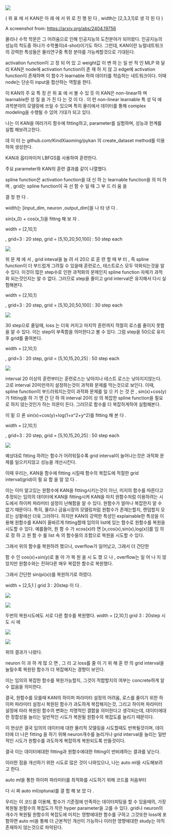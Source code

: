 ![](Aspose.Words.b408ff9b-3997-4a0e-9a4e-9c692457548e.001.jpeg)

( 위 표 에 서 KAN은 아 래 에 서 위 로 진 행 된 다 , width는 [2,3,3,1]로 생 각 된 다 )

A screenshot from: <https://arxiv.org/abs/2404.19756>

물리나 수학 학문은 그 어려움으로 인해 인공지능의 도전분야가 되어왔다. 인공지능의 성능의 척도중 하나가 수학풀이(4-shot)이기도 하다. 그런데, KAN이란 뉴럴네트워크의 강력한 특성들은 물리연구중 특정 분야를 가능케할것으로 기대된다.

activation function이 고 정 되 어 있 고 weight값 이 변 하 는 일 반 적 인 MLP 와 달 리 KAN은 node에 activation function이 존 재 하 지 않 고 edge에 activation function이 존재하며 이 함수가 learnable 하여 데이터를 학습하는 네트워크이다. 이때 node는 단순히 input을 합산하는 역할을 한다. 

이 KAN의 주 요 특 징 은 위 표 에 서 볼 수 있 듯 이 KAN은 non-linear하 며 learnable한 성 질 을 가 진 다 는 것 이 다 . 이 런 non-linear learnable 특 성 덕 에 과학분야의 모델링에 쓰일 수 있으며 특히 물리에서 데이터를 통해 complex modeling을 수행될 수 있어 기대가 되고 있다. 

나는 이 KAN을 여러가지 함수에 fitting하고, parameter를 실험하며, 성능과 한계를 실험 해보려고한다.

데 이 터 는 github.com/KindXiaoming/pykan 의 create\_dataset method를 이용하여 생성한다. 

KAN과 옵티마이저 LBFGS를 사용하여 훈련한다.

주요 parameter와 KAN의 훈련 결과를 같이 나열했다.

spline function은 activation function을 대 신 하 는 learnable function을 의 미 하 며 , grid는 spline function이 곡 선 함 수 일 때 그 부 드 러 움 을 

결 정 한 다 .

width는 [input\_dim, neuron  ,output\_dim]을 나 타 낸 다 .

sin(x\_0) + cos(x\_1)을 fittng 해 보 자 .

width = [2,10,1]

, grid=3 : 20 step, grid = [5,10,20,50,100] : 50 step each

![](Aspose.Words.b408ff9b-3997-4a0e-9a4e-9c692457548e.002.jpeg)

위 문 제 에 서 , grid inteval을 늘 려 서 20으 로 훈 련 할 때 부 터 , 즉 spline function이 더 부드럽게 그려질 수 있을때 훈련로스, 테스트로스 모두 악화되는것을 알 수 있다. 이것이 많은 step수로 인한 과적화의 문제인지  spline function 자체가 과적화 되는것인지는 알 수 없다. 그러므로 step을 줄이고 grid interval은 유지해서 다시 실험해본다. 

width = [2,10,1]

,  grid=3 : 20 step, grid = [5,10,20,50,100] : 30 step each

![](Aspose.Words.b408ff9b-3997-4a0e-9a4e-9c692457548e.003.jpeg)

30 step으로 줄일때, loss 는 더욱 커지고 마지막 훈련까지 적절히 로스를 줄이지 못함을 알 수 있다. 이는 step이 부족함을 의미한다고 볼 수 있다. 그럼 step을 50으로 유지후 grid를 줄여본다. 

width = [2,10,1]

,  grid=3 : 20 step, grid = [5,10,15,20,25] : 50 step each

![](Aspose.Words.b408ff9b-3997-4a0e-9a4e-9c692457548e.004.jpeg)

interval 20 이상의 훈련부터는 훈련로스는 낮아지나 테스트 로스는 낮아지지않는다. 고로 interval 20미만까지  설정하는것이 과적화 문제를 막는것으로 보인다. 이때, spline function이 부드러워지는것이 과적화 문제를 일 으 키 는 것 은 , sin(x)+cos(y)가 fitting을 하 기 엔 간 단 하 여 interval 20이 상 의 복잡한 spline function을 필요로 하지 않는것인가 하는 의문이 든다. 그러므로 함수를 더 복잡하게하여 실험해본다. 

이 밑 으 론 sin(x)+cos(y)+log(1+x^2+y^2)를 fitting 해 본 다 . 

width = [2,10,1]

,  grid=3 : 20 step, grid = [5,10,15,20,25] : 50 step each

![](Aspose.Words.b408ff9b-3997-4a0e-9a4e-9c692457548e.005.jpeg)

예상대로 fitting 하려는 함수가 어려워질수록 grid interval이 늘어나는것은 과적화 문제를 일으키지않고 성능을 개선시킨다. 

이때 우리는, KAN을 함수에 fitting 시킬때 함수의 복잡도에 적절한 grid interval(grid)이 필 요 함 을 알 았 다 . 

이는 이미 알고있는 원함수에 KAN을 fitting시키는것이 아닌, 미지의 함수를 따른다고 추정되는 임의의 데이터에 KAN을 fitting시켜 KAN을 마치 원함수처럼 이용하려는 시도에서 하이퍼 파라미터 설정이 난해함을 알 수 있다. 원함수가 얼마나 복잡한지 알 수 없기 때문이다. 특히, 물리나 금융시장의 모델링처럼 원함수가 존재는할지, 랜덤할지 모르는 상황에선 더욱 그러하다. 하지만 KAN의 강력한 특성인 explainable한 특성을 이용해 원함수를 KAN이 올바르게 fitting할때 임의의 list에 있는 함수로 원함수를 복원을 시도할 수 있다. 예를들어, 원 함 수 가 xcos(x)라 면 [x,cos(x),sin(x),log(x)]를 임 의 로 정 하 고 원 함 수 를 list 속 의 함수들의 조합으로 복원을 시도할 수 있다. 

그래서 위의 함수를 복원하려 했으나, overflow가 일어났고, 그래서 더 간단한 

함 수 인 cos(x)+sin(y)로 돌 아 가 복 원 을 시 도 했 으 나 , overflow는 일 어 나 지 않았지만 원함수와는 전혀다른 매우 복잡한 함수로 복원했다. 

그래서 간단한 sin(pi(x))를 복원하기로 하였다. 

width = [2,5,1 ] grid 3 : 20step 이 다 .

![](Aspose.Words.b408ff9b-3997-4a0e-9a4e-9c692457548e.006.png)

![](Aspose.Words.b408ff9b-3997-4a0e-9a4e-9c692457548e.007.png)

두번의 복원시도에도 서로 다른 함수를 복원했다. width = [2,10,1] grid 3 : 20step 시 도 시 에 

![](Aspose.Words.b408ff9b-3997-4a0e-9a4e-9c692457548e.008.png)

![](Aspose.Words.b408ff9b-3997-4a0e-9a4e-9c692457548e.009.png)

위의 결과가 나왔다.

neuron 이 과 하 게 많 으 면 , 그 리 고 loss를 줄 이 기 위 해 훈 련 의 grid interval을 늘릴수록 복원된 함수가 더 복잡해지는 경향이 보인다.

이는 임의의 복잡한 함수를 복원가능할지, 그것이 적합할지의 여부는 concrete하게 알 수 없음을 의미한다.

결국, 원함수를 모를때 KAN의 하이퍼 파라미터 설정의 어려움, 로스를 줄이기 위한 하이퍼 파라미터 설정시 복원된 함수가 과도하게 복잡해지는것, 그리고 하이퍼 파라미터 설정에 따라 복원된 함수의 변화는 치명적인 결함을 의미한다고 생각되는데, 데이터에대한 정합성을 늘리는 일반적인 시도가 복원될 원함수의 복잡도를 늘리기 때문이다. 

이 현상은 결국 임의의 데이터에 대한 물리적 모델링을 시도할때도 반복될것이며,  데이터에 더 나은 fitting 을 하기 위해 neuron개수를 늘리거나 grid interval을 늘리는 일반적인 시도가 원함수를 과도하게 복잡하게 복원되도록 만들것이다.

결국 이는 데이터에대한 fitting과 원함수에대한 fitting이 반비례하는 결과를 낳는다. 

이러한 점을 개선하기 위한 시도로 많은 것이 나와있으나, 나는 auto ml을 시도해보려고 한다.

auto ml을 통한 하이퍼 파라미터를 최적화를 시도하기 위해 코드를 처음부터 

다 시 짜 auto ml(optuna)를 결 합 해 보 았 다 .

우리는 이 코드를 이용해, 함수가 기준점에 만족하는 데이터피팅을 할 수 있을때의, 가장 복원될 원함수의 복잡도가 작은 hyper parameter을 고를 수 있다. grid나 neuron의 개수가 복원될 원함수의 복잡도에 미치는 영향에대한 함수를 구하고 그것또한 loss에 포함하면 auto ml을 통해 더 근본적인 개선이 가능하나 이러한 영향에대한 study는 아직 존재하지 않는것으로 파악된다.

